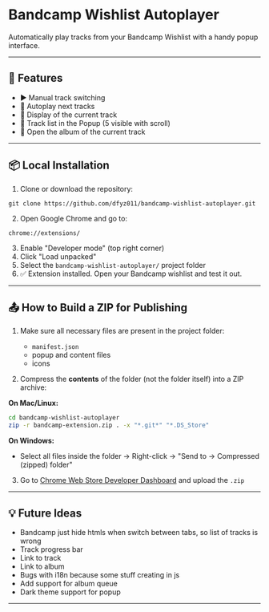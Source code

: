 # Bandcamp Wishlist Autoplayer

Automatically play tracks from your Bandcamp Wishlist with a handy popup interface.

---

## 🚀 Features

- ▶️ Manual track switching
- 🔁 Autoplay next tracks
- 🎵 Display of the current track
- 📃 Track list in the Popup (5 visible with scroll)
- 💬 Open the album of the current track

---

## 📦 Local Installation

1. Clone or download the repository:

```
git clone https://github.com/dfyz011/bandcamp-wishlist-autoplayer.git
```

2. Open Google Chrome and go to:

```
chrome://extensions/
```

3. Enable "Developer mode" (top right corner)
4. Click "Load unpacked"
5. Select the `bandcamp-wishlist-autoplayer/` project folder
6. ✅ Extension installed. Open your Bandcamp wishlist and test it out.

---

## 📤 How to Build a ZIP for Publishing

1. Make sure all necessary files are present in the project folder:

   - `manifest.json`
   - popup and content files
   - icons

2. Compress the **contents** of the folder (not the folder itself) into a ZIP archive:

**On Mac/Linux:**

```bash
cd bandcamp-wishlist-autoplayer
zip -r bandcamp-extension.zip . -x "*.git*" "*.DS_Store"
```

**On Windows:**

- Select all files inside the folder → Right-click → "Send to → Compressed (zipped) folder"

3. Go to [Chrome Web Store Developer Dashboard](https://chromewebstore.google.com/) and upload the `.zip`

---

## 💡 Future Ideas

- Bandcamp just hide htmls when switch between tabs, so list of tracks is wrong
- Track progress bar
- Link to track
- Link to album
- Bugs with i18n because some stuff creating in js
- Add support for album queue
- Dark theme support for popup

---
